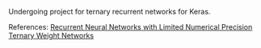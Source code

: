 Undergoing project for ternary recurrent networks for Keras.

References: 
[Recurrent Neural Networks with Limited Numerical Precision](http://arxiv.org/abs/1608.06902)
[Ternary Weight Networks](http://arxiv.org/abs/1605.04711)
